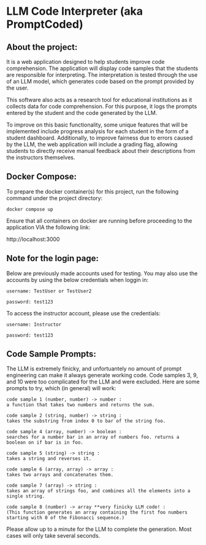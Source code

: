 # LLM Code Interpreter (aka PromptCoded)

## About the project:

It is a web application designed to help students improve code comprehension. The application will display code samples that the students are responsible for interpreting. The interpretation is tested through the use of an LLM model, which generates code based on the prompt provided by the user.

This software also acts as a research tool for educational institutions as it collects data for code comprehension. For this purpose, it logs the prompts entered by the student and the code generated by the LLM.

To improve on this basic functionality, some unique features that will be implemented include progress analysis for each student in the form of a student dashboard. Additionally, to improve fairness due to errors caused by the LLM, the web application will include a grading flag, allowing students to directly receive manual feedback about their descriptions from the instructors themselves.


## Docker Compose:
To prepare the docker container(s) for this project, run the following command under the project directory:

```
docker compose up
```
Ensure that all containers on docker are running before proceeding to the application VIA the following link:

http://localhost:3000


## Note for the login page:
Below are previously made accounts used for testing. You may also use the accounts by using the below credentials when loggin in:
```
username: TestUser or TestUser2 

password: test123
```

To access the instructor account, please use the credentials:
```
username: Instructor

password: test123
```


## Code Sample Prompts:

The LLM is extremely finicky, and unfortuantely no amount of prompt engineering can make it always generate working code. Code samples 3, 9, and 10 were too complicated for the LLM and were excluded. Here are some prompts to try, which (in general) will work:
```
code sample 1 (number, number) -> number :
a function that takes two numbers and returns the sum.

code sample 2 (string, number) -> string :
takes the substring from index 0 to bar of the string foo.

code sample 4 (array, number) -> boolean :
searches for a number bar in an array of numbers foo. returns a boolean on if bar is in foo.

code sample 5 (string) -> string :
takes a string and reverses it.

code sample 6 (array, array) -> array :
takes two arrays and concatenates them.

code sample 7 (array) -> string :
takes an array of strings foo, and combines all the elements into a single string. 

code sample 8 (number) -> array **very finicky LLM code! :
(This function generates an array containing the first foo numbers starting with 0 of the Fibonacci sequence.)

```

Please allow up to a minute for the LLM to complete the generation.
Most cases will only take several seconds.
